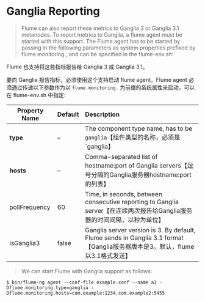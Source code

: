 # Ganglia Reporting

> Flume can also report these metrics to Ganglia 3 or Ganglia 3.1 metanodes. To report metrics to Ganglia, a flume agent must be started with this support. The Flume agent has to be started by passing in the following parameters as system properties prefixed by flume.monitoring., and can be specified in the flume-env.sh:

Flume 也支持将这些指标报告给 Ganglia 3 或 Ganglia 3.1。

要向 Ganglia 报告指标，必须使用这个支持启动 flume agent。Flume agent 必须通过传递以下参数作为以 `flume.monitoring.` 为前缀的系统属性来启动，可以在 flume-env.sh 中指定:

Property Name     |   Default        | 	Description
---|:---|:---
**type**	      |      –	         |  The component type name, has to be `ganglia`【组件类型的名称，必须是`ganglia】
**hosts**	      |      –	         |  Comma-separated list of hostname:port of Ganglia servers【逗号分隔的Ganglia服务器hostname:port的列表】
pollFrequency	  |      60	         |  Time, in seconds, between consecutive reporting to Ganglia server【在连续两次报告给Ganglia服务器的时间间隔，以秒为单位】
isGanglia3	      |     false	     |  Ganglia server version is 3. By default, Flume sends in Ganglia 3.1 format【Ganglia服务器版本是3。默认，flume以3.1格式发送】

> We can start Flume with Ganglia support as follows:

	$ bin/flume-ng agent --conf-file example.conf --name a1 -Dflume.monitoring.type=ganglia -Dflume.monitoring.hosts=com.example:1234,com.example2:5455